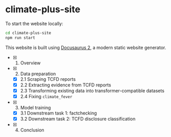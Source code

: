 # climate-plus-site

To start the website locally:

```bash
cd climate-plus-site
npm run start
```

This website is built using [Docusaurus 2](https://docusaurus.io/), a modern static website generator.

- [x] 1. Overview
- [x] 2. Data preparation
  - [x] 2.1 Scraping TCFD reports
  - [x] 2.2 Extracting evidence from TCFD reports
  - [x] 2.3 Transforming existing data into transformer-compatible datasets
  - [x] 2.4 Fixing `climate_fever`
- [x] 3. Model training
  - [x] 3.1 Downstream task 1: factchecking
  - [x] 3.2 Downstream task 2: TCFD disclosure classification
- [x] 4. Conclusion
